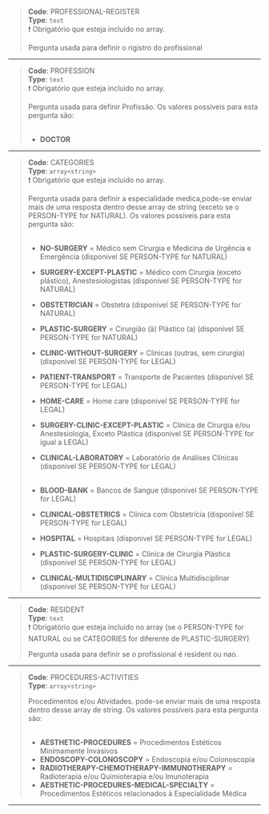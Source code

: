 
>**Code**: PROFESSIONAL-REGISTER <br>
>**Type**: ```text``` <br>
> <text class="aviso">❗ Obrigatório que esteja incluido no array.</text><br>
>
>Pergunta usada para definir o rigistro do profissional

--------------------------------------------------------------------------------


>**Code**: PROFESSION <br>
>**Type**: ```text``` <br>
> <text class="aviso">❗ Obrigatório que esteja incluido no array.</text><br>
>
>Pergunta usada para definir Profissão. Os valores possíveis para esta pergunta são: <br><br>
>
>  - **DOCTOR**</br>



--------------------------------------------------------------------------------


>**Code**: CATEGORIES <br>
>**Type**: ```array<string>``` <br>
><text class="aviso">❗ Obrigatório que esteja incluido no array.</text><br>
>
>Pergunta usada para definir a especialidade medica,pode-se enviar mais de uma resposta dentro desse array de string (exceto se o PERSON-TYPE for NATURAL). Os valores possíveis para esta pergunta são:<br><br>
>
>   - **NO-SURGERY** = Médico sem Cirurgia e Medicina de Urgência e Emergência (disponivel SE PERSON-TYPE for NATURAL)<br>
>
>   - **SURGERY-EXCEPT-PLASTIC** = Médico com Cirurgia (exceto plástico), Anestesiologistas (disponivel SE PERSON-TYPE for NATURAL)<br>
>
>   - **OBSTETRICIAN** = Obstetra (disponivel SE PERSON-TYPE for NATURAL)<br>
>
>   - **PLASTIC-SURGERY** = Cirurgião (ã) Plástico (a) (disponivel SE PERSON-TYPE for NATURAL)<br>
>
>   - **CLINIC-WITHOUT-SURGERY** = Clinicas (outras, sem cirurgia) (disponivel SE PERSON-TYPE for LEGAL)<br>
>
>   - **PATIENT-TRANSPORT** = Transporte de Pacientes (disponivel SE PERSON-TYPE for LEGAL)<br>
>
>   - **HOME-CARE** = Home care (disponivel SE PERSON-TYPE for LEGAL)<br>
>
>   - **SURGERY-CLINIC-EXCEPT-PLASTIC** = Clínica de Cirurgia e/ou Anestesiologia, Exceto Plástica (disponivel SE PERSON-TYPE for igual a LEGAL)<br>
>
>   - **CLINICAL-LABORATORY** = Laboratório de Análises Clínicas (disponivel SE PERSON-TYPE for   LEGAL)<br><br>
>
>   - **BLOOD-BANK** = Bancos de Sangue (disponivel SE PERSON-TYPE for LEGAL)<br>
>
>   - **CLINICAL-OBSTETRICS** = Clínica com Obstetrícia (disponivel SE PERSON-TYPE for LEGAL)<br>
>
>   - **HOSPITAL** = Hospitais (disponivel SE PERSON-TYPE for LEGAL)<br>
>
>   - **PLASTIC-SURGERY-CLINIC** = Clinica de Cirurgia Plástica (disponivel SE PERSON-TYPE for    LEGAL)<br>
>
>   - **CLINICAL-MULTIDISCIPLINARY** = Clínica Multidisciplinar (disponivel SE PERSON-TYPE for    LEGAL)

--------------------------------------------------------------------------------


>**Code**: RESIDENT <br>
>**Type**: ```text``` <br>
> <text class="aviso">❗ Obrigatório que esteja incluido no array (se o PERSON-TYPE for NATURAL ou se CATEGORIES for diferente de PLASTIC-SURGERY)</text><br>
>
>Pergunta usada para definir se o profissional é resident ou nao.

--------------------------------------------------------------------------------


>**Code**: PROCEDURES-ACTIVITIES <br>
>**Type**: ```array<string>``` <br>
>
>Procedimentos e/ou Atividades. pode-se enviar mais de uma resposta dentro desse array de string. Os valores possíveis para esta pergunta são: <br><br>
>
>   - **AESTHETIC-PROCEDURES** = Procedimentos Estéticos Minimamente Invasivos <br>
>   - **ENDOSCOPY-COLONOSCOPY** = Endoscopia e/ou Colonoscopia <br>
>   - **RADIOTHERAPY-CHEMOTHERAPY-IMMUNOTHERAPY** = Radioterapia e/ou Quimioterapia e/ou Imunoterapia <br>
>   - **AESTHETIC-PROCEDURES-MEDICAL-SPECIALTY** = Procedimentos Estéticos relacionados à Especialidade Médica 

--------------------------------------------------------------------------------


